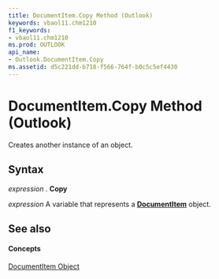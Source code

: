 ```yaml
---
title: DocumentItem.Copy Method (Outlook)
keywords: vbaol11.chm1210
f1_keywords:
- vbaol11.chm1210
ms.prod: OUTLOOK
api_name:
- Outlook.DocumentItem.Copy
ms.assetid: d5c221dd-b718-f566-764f-b0c5c5ef4430
---
```



# DocumentItem.Copy Method (Outlook)

Creates another instance of an object.


## Syntax

 _expression_ . **Copy**

 _expression_ A variable that represents a **[DocumentItem](documentitem-object-outlook.md)** object.


## See also


#### Concepts


[DocumentItem Object](documentitem-object-outlook.md)

